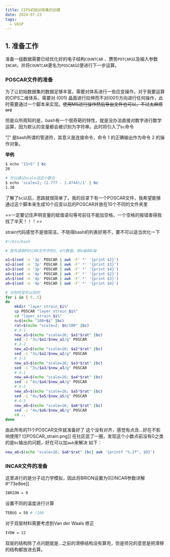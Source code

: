 ```yaml
---
title: CIPS初始训练集的创建
date: 2024-07-23
tags:
  - VASP
---
```


## 1. 准备工作

准备一组数据需要已经优化好的电子结构`COUNTCAR` 、赝势`POTCAR`以及输入参数 `INCAR`，并将`COUNTCAR`更名为`POSCAR`以便进行下一步运算。
### POSCAR文件的准备
为了让初始数据集的数据足够丰富，需要对体系进行一些应变操作。对于我要运算的CIPS二维体系，需要对 (001) 晶面进行拉伸而不对(001)方向进行任何操作，此时需要通过一个脚本来实现。~~使用MS进行操作然后导出文件也可以，不过太麻烦orz~~

但是众所周知的是，bash有一个很奇葩的特性，就是没办法直接对数字进行数学运算，因为默认的变量都会被识别为字符串。此时将引入了`bc`命令

"|" 是bash所谓的管道符，其意义是连接命令，命令 1 的正确输出作为命令 2 的操作对象。

**举例**
```bash
$ echo "15+5" | bc
20

# 可以通过scale设定小数位
$ echo 'scale=2; (2.777 - 1.4744)/1' | bc
1.30
```

了解了`bc`以后，思路就很简单了。我的目录下有一个POSCAR文件，我希望能够通过这个脚本来生成10个应变以后的POSCAR并放在10个不同的文件夹里

==一定要记住声明变量的赋值语句等号前往不能加空格，一个空格的报错害得我找了半天！！！==

strain代码感觉不是很简洁，不晓得bash的列表好用不，要不可以适当优化一下
```bash
#!/bin/bash 

# 首先读取POSCAR文件中的3、4行数据，即a轴和b轴

a1=$(sed -n '3p' POSCAR | awk -F' *' '{print $2}')
a2=$(sed -n '3p' POSCAR | awk -F' *' '{print $3}')
a3=$(sed -n '3p' POSCAR | awk -F' *' '{print $4}')
a4=$(sed -n '4p' POSCAR | awk -F' *' '{print $2}')
a5=$(sed -n '4p' POSCAR | awk -F' *' '{print $3}')
a6=$(sed -n '4p' POSCAR | awk -F' *' '{print $4}')

# 分别将变形以后的
for i in {-5..5}
do
	mkdir "layer_strain_$i%"
	cp POSCAR "layer_strain_$i%"
	cd "layer_strain_$i%"
	n=$(echo "100+$i" |bc)
	rat=$(echo "scale=2; $n/100" |bc)
	# 3-1
	new_a1=$(echo "scale=16; $a1*$rat" |bc)
	sed -i "3s/$a1/$new_a1/g" POSCAR
	# 3-2
	new_a2=$(echo "scale=16; $a2*$rat" |bc)
	sed -i "3s/$a2/$new_a2/g" POSCAR
	# 3-3
	new_a3=$(echo "scale=16; $a3*$rat" |bc)
	sed -i "3s/$a3/$new_a3/g" POSCAR
	# 4-1
	new_a4=$(echo "scale=16; $a4*$rat" |bc)
	sed -i "4s/$a4/$new_a4/g" POSCAR
	# 4-2
	new_a5=$(echo "scale=16; $a5*$rat" |bc)
	sed -i "4s/$a5/$new_a5/g" POSCAR
	# 4-3
	new_a6=$(echo "scale=16; $a6*$rat" |bc)
	sed -i "4s/$a6/$new_a6/g" POSCAR
	cd ..
done
```

由此所有的11个POSCAR文件就准备好了
这个没有对齐，感觉有点丑...好在不影响使用?
![[POSCAR_strain.png]]
在社区逛了一圈，发现这个小数点前没有0之类的是`bc`输出的问题，好在可以加`awk`来解决
如下：
```bash
new_a6=$(echo "scale=16; $a6*$rat" |bc| awk '{printf "%.2f", $0}')
```

### INCAR文件的准备

这里进行的是分子动力学模拟，因此将BRION设置为0[[INCAR参数详解#^73e8ee]]

```bash 
IBRION = 0
```

设置不同的温度进行计算
```bash
TEBUG = 50 # /100
```

对于双层材料需要考虑到Van der Waals 修正
```bash
IVDW = 12
```
双层的结构除了点问题就是...之前的滑移结构没有算完，但是师兄的意思是把滑移的结构都放进去算。
